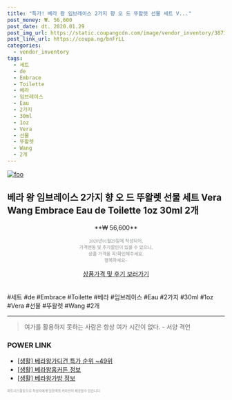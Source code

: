 ```yaml
--- 
title: "특가! 베라 왕 임브레이스 2가지 향 오 드 뚜왈렛 선물 세트 V..." 
post_money: ₩. 56,600 
post_date: dt. 2020.01.29 
post_img_url: https://static.coupangcdn.com/image/vendor_inventory/3871/7bd0941d9fbf242734ba621d020d6702ea52f568042c708a3a51d1d6cc24.jpg 
post_link_url: https://coupa.ng/bnFrLL 
categories: 
  - vendor_inventory 
tags: 
  - 세트 
  - de 
  - Embrace 
  - Toilette 
  - 베라 
  - 임브레이스 
  - Eau 
  - 2가지 
  - 30ml 
  - 1oz 
  - Vera 
  - 선물 
  - 뚜왈렛 
  - Wang 
  - 2개 
--- 
```

[![foo](https://static.coupangcdn.com/image/vendor_inventory/3871/7bd0941d9fbf242734ba621d020d6702ea52f568042c708a3a51d1d6cc24.jpg)](https://coupa.ng/bnFrLL) 

## 베라 왕 임브레이스 2가지 향 오 드 뚜왈렛 선물 세트 Vera Wang Embrace Eau de Toilette 1oz 30ml 2개 
<p style="text-align: center;">**₩ 56,600**</p> 
<p style="text-align: center;"><span style="color: #898c8f; font-family: Georgia,Times,serif; font-size: 0.75em;">2020년01월29일에 작성되어, <br>가격변동 및 추가할인이 있을 수 있으니,<br> 상품 가격을 꼭!확인해주세요.<br>행복하세요~</span> 
</p>	 
<div markdown="0" style="text-align: center;"><a href="https://coupa.ng/bnFrLL" class="btn btn--success">상품가격 및 후기 보러가기</a></div> 
<br><br> 
  #세트 #de #Embrace #Toilette #베라 #임브레이스 #Eau #2가지 #30ml #1oz #Vera #선물 #뚜왈렛 #Wang #2개 
<hr> 

> 여가를 활용하지 못하는 사람은 항상 여가 시간이 없다. - 서양 격언 


### POWER LINK

* <a href="https://blog.naver.com/sakai111/221783307606" target="_blank"> [생활] 베라왕가디건 특가 순위 ~49위</a>
* <a href="https://blog.naver.com/sakai111/221769098700" target="_blank"> [생활] 베라왕홈커튼 정보 </a>
* <a href="https://blog.naver.com/sakai111/221764458044" target="_blank"> [생활] 베라왕가방 정보 </a>

<span style="color: #898c8f; font-family: Georgia,Times,serif; font-size: 0.55em;">파트너스활동으로 작성자에게 일정액의 커미션이 제공될수 있습니다.</span> 

